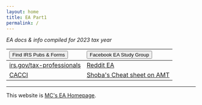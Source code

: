 ```yaml
---
layout: home
title: EA Part1 
permalink: /
---
```


<script>
function buttonFB() { window.open("https://www.facebook.com/groups/eastudygroup"); }
function buttonForms() { window.open("https://www.irs.gov/forms-instructions"); }
</script>

*EA docs & info compiled for 2023 tax year*

| <button onclick="buttonForms()">Find IRS Pubs & Forms</button> | <button onclick="buttonFB()">Facebook EA Study Group</button> |
|:-|:-|
| [irs.gov/tax-professionals](https://www.irs.gov/tax-professionals) |[Reddit EA](https://www.reddit.com/r/enrolledagent/) | [Prometric.com Test-Takers](https://www.prometric.com/test-takers/search/irs) |
|[CACCI](https://www.cacci.cc/)| [Shoba's Cheat sheet on AMT](/ea/pmd/view.AMT.EXPLAINED.ver2) |

---

This website is [MC's EA Homepage](https://mcc-us.github.io/ea/).